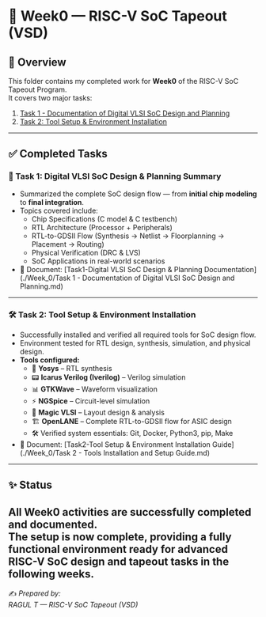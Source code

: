 # 📘 Week0 — RISC-V SoC Tapeout (VSD)

## 📌 Overview  
This folder contains my completed work for **Week0** of the RISC-V SoC Tapeout Program.  
It covers two major tasks:  

1. [Task 1 - Documentation of Digital VLSI SoC Design and Planning](./Task%201%20-%20Documentation%20of%20Digital%20VLSI%20SoC%20Design%20and%20Planning.md)
2. [Task 2: Tool Setup & Environment Installation](./Task2-Tool%20Setup%20and%20Installation.md)  

---

## ✅ Completed Tasks  

### 📝 Task 1: Digital VLSI SoC Design & Planning Summary  
- Summarized the complete SoC design flow — from **initial chip modeling** to **final integration**.  
- Topics covered include:  
  - Chip Specifications (C model & C testbench)  
  - RTL Architecture (Processor + Peripherals)  
  - RTL-to-GDSII Flow (Synthesis → Netlist → Floorplanning → Placement → Routing)  
  - Physical Verification (DRC & LVS)  
  - SoC Applications in real-world scenarios  
- 📄 Document: [Task1-Digital VLSI SoC Design & Planning Documentation](./Week_0/Task 1 - Documentation of Digital VLSI SoC Design and Planning.md)  

---

### 🛠️ Task 2: Tool Setup & Environment Installation  
- Successfully installed and verified all required tools for SoC design flow.  
- Environment tested for RTL design, synthesis, simulation, and physical design.  
- **Tools configured:**  
  - 🧠 **Yosys** – RTL synthesis  
  - 📟 **Icarus Verilog (Iverilog)** – Verilog simulation  
  - 📊 **GTKWave** – Waveform visualization  
  - ⚡ **NGSpice** – Circuit-level simulation  
  - 🎨 **Magic VLSI** – Layout design & analysis  
  - 🏗️ **OpenLANE** – Complete RTL-to-GDSII flow for ASIC design  
  - 🛠️ Verified system essentials: Git, Docker, Python3, pip, Make  
- 📄 Document: [Task2-Tool Setup & Environment Installation Guide](./Week_0/Task 2 - Tools Installation and Setup Guide.md)  

---

## ✨ Status  
All Week0 activities are **successfully completed and documented**.  
The setup is now complete, providing a fully functional environment ready for advanced RISC-V SoC design and tapeout tasks in the following weeks.
---

✍️ *Prepared by:<br>
RAGUL T — RISC-V SoC Tapeout (VSD)*


